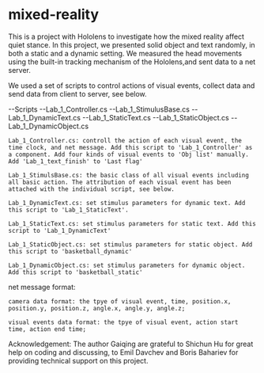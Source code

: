 # mixed-reality


This is a project with Hololens to investigate how the mixed reality affect quiet stance. In this project, we presented solid object and text randomly, in both a static and a dynamic setting. We measured the head movements using the built-in tracking mechanism of the Hololens,and sent data to a net server.

We used a set of scripts to control actions of visual events, collect data and send data from client to server, see below.      


--Scripts
    --Lab_1_Controller.cs
    --Lab_1_StimulusBase.cs
    --Lab_1_DynamicText.cs
    --Lab_1_StaticText.cs
    --Lab_1_StaticObject.cs
    --Lab_1_DynamicObject.cs

    Lab_1_Controller.cs: controll the action of each visual event, the time clock, and net message. Add this script to 'Lab_1_Controller' as a component. Add four kinds of visual events to 'Obj list' manually. Add 'Lab_1_text_finish' to 'Last flag'

    Lab_1_StimulsBase.cs: the basic class of all visual events including all basic action. The attribution of each visual event has been attached with the individual script, see below.
    
    Lab_1_DynamicText.cs: set stimulus parameters for dynamic text. Add this script to 'Lab_1_StaticText'.

    Lab_1_StaticText.cs: set stimulus parameters for static text. Add this script to 'Lab_1_DynamicText'

    Lab_1_StaticObject.cs: set stimulus parameters for static object. Add this script to 'basketball_dynamic' 

    Lab_1_DynamicObject.cs: set stimulus parameters for dynamic object. Add this script to 'basketball_static'

net message format:

    camera data format: the tpye of visual event, time, position.x, position.y, position.z, angle.x, angle.y, angle.z;
    
    visual events data format: the tpye of visual event, action start time, action end time;


Acknowledgement:
The author Gaiqing are grateful to Shichun Hu for great help on coding and discussing, to Emil Davchev and Boris Bahariev for providing technical support on this project.

